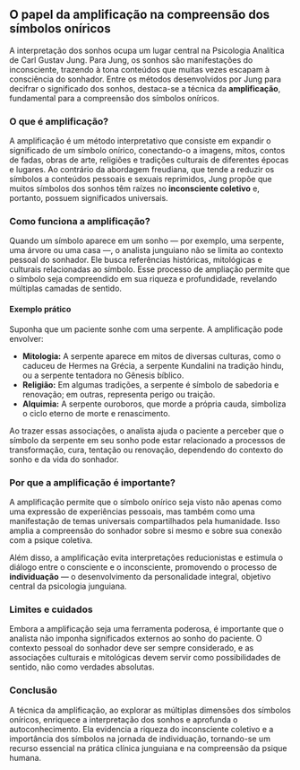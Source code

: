 
## O papel da amplificação na compreensão dos símbolos oníricos

A interpretação dos sonhos ocupa um lugar central na Psicologia Analítica de Carl Gustav Jung. Para Jung, os sonhos são manifestações do inconsciente, trazendo à tona conteúdos que muitas vezes escapam à consciência do sonhador. Entre os métodos desenvolvidos por Jung para decifrar o significado dos sonhos, destaca-se a técnica da **amplificação**, fundamental para a compreensão dos símbolos oníricos.

### O que é amplificação?

A amplificação é um método interpretativo que consiste em expandir o significado de um símbolo onírico, conectando-o a imagens, mitos, contos de fadas, obras de arte, religiões e tradições culturais de diferentes épocas e lugares. Ao contrário da abordagem freudiana, que tende a reduzir os símbolos a conteúdos pessoais e sexuais reprimidos, Jung propõe que muitos símbolos dos sonhos têm raízes no **inconsciente coletivo** e, portanto, possuem significados universais.

### Como funciona a amplificação?

Quando um símbolo aparece em um sonho — por exemplo, uma serpente, uma árvore ou uma casa —, o analista junguiano não se limita ao contexto pessoal do sonhador. Ele busca referências históricas, mitológicas e culturais relacionadas ao símbolo. Esse processo de ampliação permite que o símbolo seja compreendido em sua riqueza e profundidade, revelando múltiplas camadas de sentido.

#### Exemplo prático

Suponha que um paciente sonhe com uma serpente. A amplificação pode envolver:

- **Mitologia:** A serpente aparece em mitos de diversas culturas, como o caduceu de Hermes na Grécia, a serpente Kundalini na tradição hindu, ou a serpente tentadora no Gênesis bíblico.
- **Religião:** Em algumas tradições, a serpente é símbolo de sabedoria e renovação; em outras, representa perigo ou traição.
- **Alquimia:** A serpente ouroboros, que morde a própria cauda, simboliza o ciclo eterno de morte e renascimento.

Ao trazer essas associações, o analista ajuda o paciente a perceber que o símbolo da serpente em seu sonho pode estar relacionado a processos de transformação, cura, tentação ou renovação, dependendo do contexto do sonho e da vida do sonhador.

### Por que a amplificação é importante?

A amplificação permite que o símbolo onírico seja visto não apenas como uma expressão de experiências pessoais, mas também como uma manifestação de temas universais compartilhados pela humanidade. Isso amplia a compreensão do sonhador sobre si mesmo e sobre sua conexão com a psique coletiva.

Além disso, a amplificação evita interpretações reducionistas e estimula o diálogo entre o consciente e o inconsciente, promovendo o processo de **individuação** — o desenvolvimento da personalidade integral, objetivo central da psicologia junguiana.

### Limites e cuidados

Embora a amplificação seja uma ferramenta poderosa, é importante que o analista não imponha significados externos ao sonho do paciente. O contexto pessoal do sonhador deve ser sempre considerado, e as associações culturais e mitológicas devem servir como possibilidades de sentido, não como verdades absolutas.

### Conclusão

A técnica da amplificação, ao explorar as múltiplas dimensões dos símbolos oníricos, enriquece a interpretação dos sonhos e aprofunda o autoconhecimento. Ela evidencia a riqueza do inconsciente coletivo e a importância dos símbolos na jornada de individuação, tornando-se um recurso essencial na prática clínica junguiana e na compreensão da psique humana.
```
